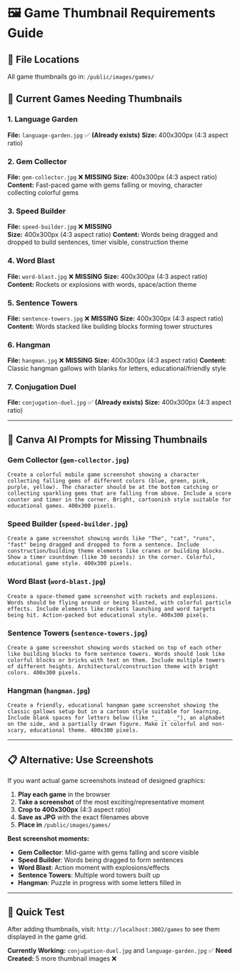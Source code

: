 # 🖼️ Game Thumbnail Requirements Guide

## 📍 **File Locations**
All game thumbnails go in: `/public/images/games/`

## 🎯 **Current Games Needing Thumbnails**

### 1. **Language Garden** 
**File:** `language-garden.jpg` ✅ **(Already exists)**
**Size:** 400x300px (4:3 aspect ratio)

### 2. **Gem Collector**
**File:** `gem-collector.jpg` ❌ **MISSING**
**Size:** 400x300px (4:3 aspect ratio)
**Content:** Fast-paced game with gems falling or moving, character collecting colorful gems

### 3. **Speed Builder** 
**File:** `speed-builder.jpg` ❌ **MISSING**  
**Size:** 400x300px (4:3 aspect ratio)
**Content:** Words being dragged and dropped to build sentences, timer visible, construction theme

### 4. **Word Blast**
**File:** `word-blast.jpg` ❌ **MISSING**
**Size:** 400x300px (4:3 aspect ratio)  
**Content:** Rockets or explosions with words, space/action theme

### 5. **Sentence Towers**
**File:** `sentence-towers.jpg` ❌ **MISSING**
**Size:** 400x300px (4:3 aspect ratio)
**Content:** Words stacked like building blocks forming tower structures

### 6. **Hangman**
**File:** `hangman.jpg` ❌ **MISSING** 
**Size:** 400x300px (4:3 aspect ratio)
**Content:** Classic hangman gallows with blanks for letters, educational/friendly style

### 7. **Conjugation Duel** 
**File:** `conjugation-duel.jpg` ✅ **(Already exists)**
**Size:** 400x300px (4:3 aspect ratio)

---

## 🎨 **Canva AI Prompts for Missing Thumbnails**

### **Gem Collector** (`gem-collector.jpg`)
```
Create a colorful mobile game screenshot showing a character collecting falling gems of different colors (blue, green, pink, purple, yellow). The character should be at the bottom catching or collecting sparkling gems that are falling from above. Include a score counter and timer in the corner. Bright, cartoonish style suitable for educational games. 400x300 pixels.
```

### **Speed Builder** (`speed-builder.jpg`) 
```
Create a game screenshot showing words like "The", "cat", "runs", "fast" being dragged and dropped to form a sentence. Include construction/building theme elements like cranes or building blocks. Show a timer countdown (like 30 seconds) in the corner. Colorful, educational game style. 400x300 pixels.
```

### **Word Blast** (`word-blast.jpg`)
```
Create a space-themed game screenshot with rockets and explosions. Words should be flying around or being blasted, with colorful particle effects. Include elements like rockets launching and word targets being hit. Action-packed but educational style. 400x300 pixels.
```

### **Sentence Towers** (`sentence-towers.jpg`)
```
Create a game screenshot showing words stacked on top of each other like building blocks to form sentence towers. Words should look like colorful blocks or bricks with text on them. Include multiple towers of different heights. Architectural/construction theme with bright colors. 400x300 pixels.
```

### **Hangman** (`hangman.jpg`)
```
Create a friendly, educational hangman game screenshot showing the classic gallows setup but in a cartoon style suitable for learning. Include blank spaces for letters below (like "_ _ _ _"), an alphabet on the side, and a partially drawn figure. Make it colorful and non-scary, educational theme. 400x300 pixels.
```

---

## 📋 **Alternative: Use Screenshots**

If you want actual game screenshots instead of designed graphics:

1. **Play each game** in the browser
2. **Take a screenshot** of the most exciting/representative moment
3. **Crop to 400x300px** (4:3 aspect ratio) 
4. **Save as JPG** with the exact filenames above
5. **Place in** `/public/images/games/`

**Best screenshot moments:**
- **Gem Collector**: Mid-game with gems falling and score visible
- **Speed Builder**: Words being dragged to form sentences  
- **Word Blast**: Action moment with explosions/effects
- **Sentence Towers**: Multiple word towers built up
- **Hangman**: Puzzle in progress with some letters filled in

---

## 🎯 **Quick Test**

After adding thumbnails, visit: `http://localhost:3002/games` to see them displayed in the game grid.

**Currently Working:** `conjugation-duel.jpg` and `language-garden.jpg` ✅
**Need Created:** 5 more thumbnail images ❌
